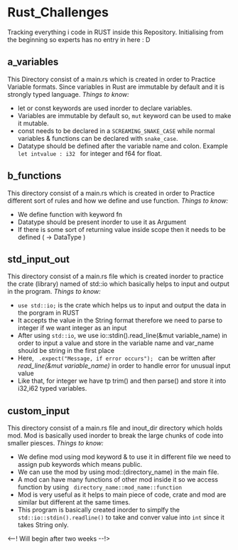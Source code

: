 # Rust_Challenges
Tracking everything i code in RUST inside this Repository. Initialising from the beginning so experts has no entry in here : D 

<h2>a_variables</h1>
This Directory consist of a main.rs which is created in order to Practice Variable formats. Since variables in Rust are immutable by default and it is strongly typed language. 
<em>Things to know: </em>
<ul>
 <li>let or const keywords are used inorder to declare variables.</li>
  <li>Variables are immutable by default so, <code>mut</code> keyword can be used to make it mutable.</li>
  <li>const needs to be declared in a <code>SCREAMING_SNAKE_CASE</code> while normal variables & functions can be declared with <code>snake_case</code>.  </li>
  <li>Datatype should be defined after the variable name and colon. Example <code>let intvalue : i32 </code> for integer and f64 for float.</li>
</ul>

<h2>b_functions</h2>
This directory consist of a main.rs which is created in order to Practice different sort of rules and how we define and use function. 
<em>Things to know: </em>
<ul>
  <li>We define function with keyword fn </li>
  <li>Datatype should be present inorder to use it as Argument</li>
  <li>If there is some sort of returning value inside scope then it needs to be defined ( -> DataType )</li>
</ul>

 <h2>std_input_out</h2>
This directory consist of a main.rs file which is created inorder to practice the crate (library) named of std::io which basically helps to input and output in the program.
<em>Things to know: </em>
<ul>
<li><code>use std::io;</code> is the crate which helps us to input and output the data in the porgram in RUST</li>
<li>It accepts the value in the String format therefore we need to parse to integer if we want integer as an input </li>
<li>After using <code>std::io</code>, we use io::stdin().read_line(&mut variable_name) in order to input a value and store in the variable name and var_name should be string in the first place </li>
<li>Here, <code> .expect("Message, if error occurs"); </code> can be written after <em>read_line(&mut variable_name) </em> in order to handle error for unusual input value </li>
<li>Like that, for integer we have tp trim() and then parse() and store it into i32,i62 typed variables. </li>
</ul>

<h2>custom_input</h2>
This directory consist of a main.rs file and inout_dir directory which holds mod. Mod is basically used inorder to break the large chunks of code into smaller piesces. 
<em>Things to know: </em>
<ul>
  <li>We define mod using mod keyword & to use it in different file we need to assign pub keywords which means public.</li>
  <li>We can use the mod by using mod::(directory_name) in the main file.</li>
  <li>A mod can have many functions of other mod inside it so we access function by using <code> directory_name::mod_name::function </code></li>
  <li>Mod is very useful as it helps to main piece of code, crate and mod are similar but different at the same times.</li>
  <li>This program is basically created inorder to simplfy the <code>std::io::stdin().readline()</code> to take and conver value into <code>int</code>   since it takes String only. </li>
</ul>
<--! Will begin after two weeks --!>
<!--About macros --!>
